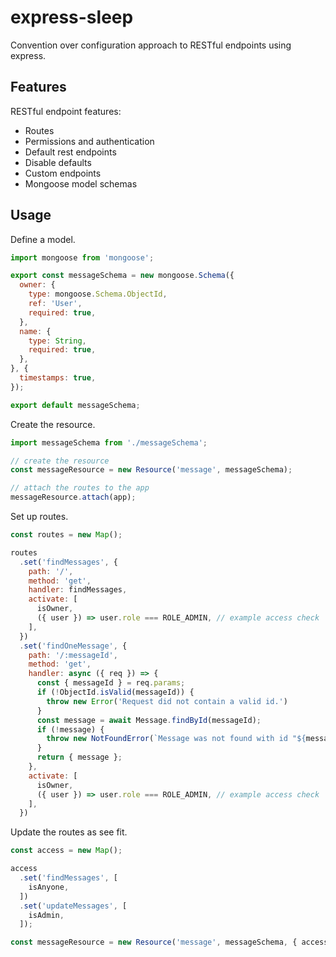 # express-sleep

Convention over configuration approach to RESTful endpoints using express.

## Features

RESTful endpoint features:
- Routes
- Permissions and authentication
- Default rest endpoints
- Disable defaults
- Custom endpoints
- Mongoose model schemas

## Usage

Define a model.

```js
import mongoose from 'mongoose';

export const messageSchema = new mongoose.Schema({
  owner: {
    type: mongoose.Schema.ObjectId,
    ref: 'User',
    required: true,
  },
  name: {
    type: String,
    required: true,
  },
}, {
  timestamps: true,
});

export default messageSchema;
```

Create the resource.

```js
import messageSchema from './messageSchema';

// create the resource
const messageResource = new Resource('message', messageSchema);

// attach the routes to the app
messageResource.attach(app);
```

Set up routes.

```js
const routes = new Map();

routes
  .set('findMessages', {
    path: '/',
    method: 'get',
    handler: findMessages,
    activate: [
      isOwner,
      ({ user }) => user.role === ROLE_ADMIN, // example access check
    ],
  })
  .set('findOneMessage', {
    path: '/:messageId',
    method: 'get',
    handler: async ({ req }) => {
      const { messageId } = req.params;
      if (!ObjectId.isValid(messageId)) {
        throw new Error('Request did not contain a valid id.')
      }
      const message = await Message.findById(messageId);
      if (!message) {
        throw new NotFoundError(`Message was not found with id "${messageId}".`);
      }
      return { message };
    },
    activate: [
      isOwner,
      ({ user }) => user.role === ROLE_ADMIN, // example access check
    ],
  })
```

Update the routes as see fit.

```js
const access = new Map();

access
  .set('findMessages', [
    isAnyone,
  ])
  .set('updateMessages', [
    isAdmin,
  ]);

const messageResource = new Resource('message', messageSchema, { access });
```
